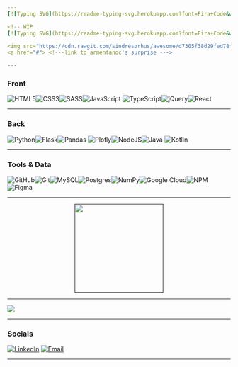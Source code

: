```yaml
---
[![Typing SVG](https://readme-typing-svg.herokuapp.com?font=Fira+Code&weight=700&pause=1000&color=F7F7F7&vCenter=true&width=435&height=28&lines=Hi%2C+I'm+Carolina+Armentano!)](https://git.io/typing-svg)

<!-- WIP
[![Typing SVG](https://readme-typing-svg.herokuapp.com?font=Fira+Code&weight=700&duration=3000&pause=1000&color=F7F7F7&multiline=true&repeat=false&width=435&height=85&lines=Hi%2C+I'm+Carolina+Armentano!;I+really+like+coffee+and+code.+;Click+here+for+an+awesome+surprise%3A)](https://git.io/typing-svg)

<img src="https://cdn.rawgit.com/sindresorhus/awesome/d7305f38d29fed78fa85652e3a63e154dd8e8829/media/badge.svg" alt="Awesome Badge"/>
<a href="#"> <!---link to armentanoc's surprise ---> 

---
```


<h3>Front</h3>

![HTML5](https://img.shields.io/badge/html5-%23E34F26.svg?style=modern&logo=html5&logoColor=white)![CSS3](https://img.shields.io/badge/css3-%231572B6.svg?style=modern&logo=css3&logoColor=white)![SASS](https://img.shields.io/badge/SASS-hotpink.svg?style=modern&logo=SASS&logoColor=white)![JavaScript](https://img.shields.io/badge/javascript-%23323330.svg?style=modern&logo=javascript&logoColor=%23F7DF1E) ![TypeScript](https://img.shields.io/badge/typescript-%23007ACC.svg?style=modern&logo=typescript&logoColor=white)![jQuery](https://img.shields.io/badge/jquery-%230769AD.svg?style=modern&logo=jquery&logoColor=white)![React](https://img.shields.io/badge/react-%2320232a.svg?style=modern&logo=react&logoColor=%2361DAFB)

---

<h3>Back</h3>

![Python](https://img.shields.io/badge/python-3670A0?style=modern&logo=python&logoColor=ffdd54)![Flask](https://img.shields.io/badge/flask-%23000.svg?style=modern&logo=flask&logoColor=white)![Pandas](https://img.shields.io/badge/pandas-%23150458.svg?style=modern&logo=pandas&logoColor=white) ![Plotly](https://img.shields.io/badge/plotly-%233F4F75.svg?style=modern&logo=plotly&logoColor=white)![NodeJS](https://img.shields.io/badge/node.js-6DA55F?style=modern&logo=node.js&logoColor=white)![Java](https://img.shields.io/badge/java-%23ED8B00.svg?style=modern&logo=java&logoColor=white) ![Kotlin](https://img.shields.io/badge/kotlin-%230095D5.svg?style=modern&logo=kotlin&logoColor=white)

---

<h3>Tools & Data</h3>

![GitHub](https://img.shields.io/badge/GitHub-%23121011.svg?style=modern&logo=github&logoColor=white)![Git](https://img.shields.io/badge/git-fc6d26?style=modern&logo=git&logoColor=white)![MySQL](https://img.shields.io/badge/mysql-%2300f.svg?style=modern&logo=mysql&logoColor=white)![Postgres](https://img.shields.io/badge/postgres-%23316192.svg?style=modern&logo=postgresql&logoColor=white)![NumPy](https://img.shields.io/badge/numpy-%23013243.svg?style=modern&logo=numpy&logoColor=white)![Google Cloud](https://img.shields.io/badge/google%20cloud-%234285F4.svg?style=modern&logo=google-cloud&logoColor=white)![NPM](https://img.shields.io/badge/NPM-%23000000.svg?style=modern&logo=npm&logoColor=white)![Figma](https://img.shields.io/badge/figma-%23F24E1E.svg?style=modern&logo=figma&logoColor=white) 

---

<div align="center">
<a href="">
  <img height=200 align="center" src="https://github-readme-stats.vercel.app/api/top-langs?username=armentanoc&layout=compact&langs_count=8&card_width=1000&theme=dark"/>
</a>
</div>

---

<img align="center" src="https://github-readme-streak-stats.herokuapp.com?user=armentanoc&theme=tokyonight-duo&date_format=M%20j%5B%2C%20Y%5D&mode=weekly&card_width=1000">

---

<h3>Socials</h3>

[![LinkedIn](https://img.shields.io/badge/LinkedIn-%230077B5.svg?style=modern?logo=linkedin&logoColor=white)](linkedin.com/in/armentanocarolina/)
[![Email](https://img.shields.io/badge/Email-E15D44.svg?style=modern?logo=gmail&logoColor=white)](mailto:armentanocarolina@gmail.com?subject=[GitHub]%20Let's%20talk!)

---
